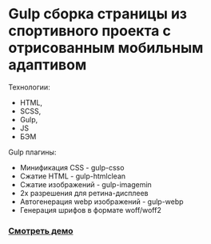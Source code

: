 # Gulp сборка страницы из спортивного проекта с отрисованным мобильным адаптивом
Технологии: 
- HTML,
- SCSS,
- Gulp,
- JS
- БЭМ
  
Gulp плагины:
- Минификация CSS - gulp-csso 
- Сжатие HTML - gulp-htmlclean
- Сжатие изображений - gulp-imagemin
- 2х разрешения для ретина-дисплеев
- Автогенерация webp изображений - gulp-webp
- Генерация шрифов в формате woff/woff2

### [Смотреть демо](https://artimiti.github.io/xpage/)
